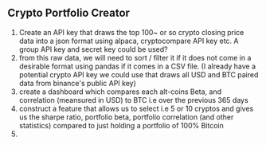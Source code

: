 ## Crypto Portfolio Creator
1. Create an API key that draws the top 100~ or so crypto closing price data into a json format using alpaca, cryptocompare API key etc. A group API key and secret key could be used?
2. from this raw data, we will need to sort / filter it if it does not come in a desirable format using pandas if it comes in a CSV file. (I already have a potential crypto API key we could use that draws all USD and BTC paired data from binance's public API key)
3. create a dashboard which compares each alt-coins Beta, and correlation (meansured in USD) to BTC i.e over the previous 365 days
4. construct a feature that allows us to select i.e 5 or 10 cryptos and gives us the sharpe ratio, portfolio beta, portfolio correlation (and other statistics) compared to just holding a portfolio of 100% Bitcoin
5. 